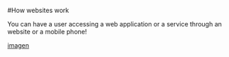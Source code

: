 #How websites work

You can have a user accessing a web application or a service through an website or a mobile phone!

[imagen](https://user-images.githubusercontent.com/90482427/201445466-812f3a54-52ef-43e8-b877-3ccbb5a74c8f.png)
